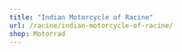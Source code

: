 ```yaml
---
title: "Indian Motorcycle of Racine"
url: /racine/indian-motorcycle-of-racine/
shop: Motorrad
---
```

